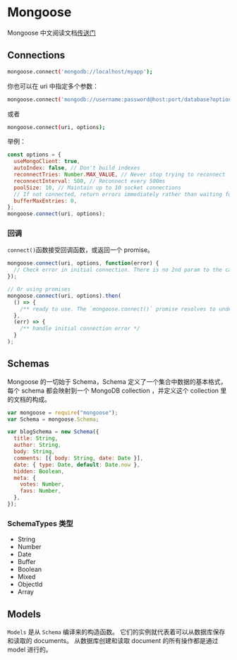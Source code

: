 # Mongoose

Mongoose 中文阅读文档[传送门](http://www.mongoosejs.net/)

## Connections

```bash
mongoose.connect('mongodb://localhost/myapp');
```

你也可以在 uri 中指定多个参数：

```bash
mongoose.connect('mongodb://username:password@host:port/database?options...');
```

或者

```bash
mongoose.connect(uri, options);
```

举例：

```js
const options = {
  useMongoClient: true,
  autoIndex: false, // Don't build indexes
  reconnectTries: Number.MAX_VALUE, // Never stop trying to reconnect
  reconnectInterval: 500, // Reconnect every 500ms
  poolSize: 10, // Maintain up to 10 socket connections
  // If not connected, return errors immediately rather than waiting for reconnect
  bufferMaxEntries: 0,
};
mongoose.connect(uri, options);
```

### 回调

`connect()`函数接受回调函数，或返回一个 promise。

```js
mongoose.connect(uri, options, function(error) {
  // Check error in initial connection. There is no 2nd param to the callback.
});

// Or using promises
mongoose.connect(uri, options).then(
  () => {
    /** ready to use. The `mongoose.connect()` promise resolves to undefined. */
  },
  (err) => {
    /** handle initial connection error */
  }
);
```

## Schemas

Mongoose 的一切始于 Schema，Schema 定义了一个集合中数据的基本格式，每个 schema 都会映射到一个 MongoDB collection ，并定义这个 collection 里的文档的构成。

```js
var mongoose = require("mongoose");
var Schema = mongoose.Schema;

var blogSchema = new Schema({
  title: String,
  author: String,
  body: String,
  comments: [{ body: String, date: Date }],
  date: { type: Date, default: Date.now },
  hidden: Boolean,
  meta: {
    votes: Number,
    favs: Number,
  },
});
```

### SchemaTypes 类型

- String
- Number
- Date
- Buffer
- Boolean
- Mixed
- ObjectId
- Array

## Models

`Models` 是从 `Schema` 编译来的构造函数。 它们的实例就代表着可以从数据库保存和读取的 documents。 从数据库创建和读取 document 的所有操作都是通过 model 进行的。
